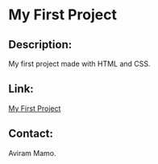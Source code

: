 # My First Project

## Description:

My first project made with HTML and CSS.

## Link:

<a href='https://my-first-project-netlify.netlify.app/' target='_blank'>My First Project</a>

## Contact:

Aviram Mamo.
